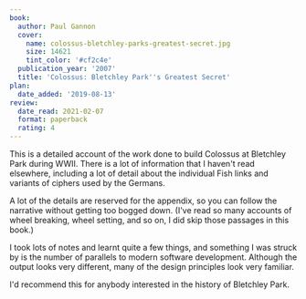 ```yaml
---
book:
  author: Paul Gannon
  cover:
    name: colossus-bletchley-parks-greatest-secret.jpg
    size: 14621
    tint_color: '#cf2c4e'
  publication_year: '2007'
  title: 'Colossus: Bletchley Park''s Greatest Secret'
plan:
  date_added: '2019-08-13'
review:
  date_read: 2021-02-07
  format: paperback
  rating: 4
---
```


This is a detailed account of the work done to build Colossus at Bletchley Park during WWII.
There is a lot of information that I haven't read elsewhere, including a lot of detail about the individual Fish links and variants of ciphers used by the Germans.

A lot of the details are reserved for the appendix, so you can follow the narrative without getting too bogged down.
(I've read so many accounts of wheel breaking, wheel setting, and so on, I did skip those passages in this book.)

I took lots of notes and learnt quite a few things, and something I was struck by is the number of parallels to modern software development.
Although the output looks very different, many of the design principles look very familiar.

I'd recommend this for anybody interested in the history of Bletchley Park.